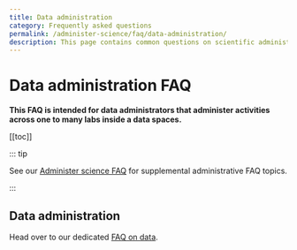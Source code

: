 ```yaml
---
title: Data administration
category: Frequently asked questions
permalink: /administer-science/faq/data-administration/
description: This page contains common questions on scientific administration in HUNT Cloud.
---
```


# Data administration FAQ

**This FAQ is intended for data administrators that administer activities across one to many labs inside a data spaces.**

[[toc]]

::: tip 

See our [Administer science FAQ](/administer-science/faq) for supplemental administrative FAQ topics.

:::


## Data administration

Head over to our dedicated [FAQ on data](/administer-science/data/faq).




